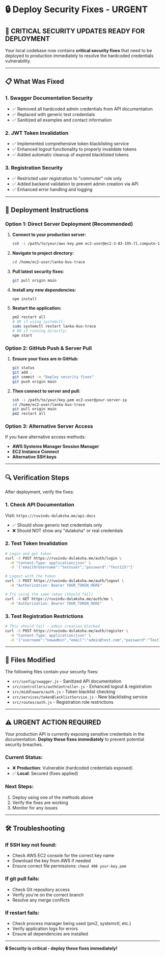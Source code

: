 # 🔒 Deploy Security Fixes - URGENT

## 🚨 **CRITICAL SECURITY UPDATES READY FOR DEPLOYMENT**

Your local codebase now contains **critical security fixes** that need to be deployed to production immediately to resolve the hardcoded credentials vulnerability.

---

## 📋 **What Was Fixed**

### 1. **Swagger Documentation Security**
- ✅ Removed all hardcoded admin credentials from API documentation
- ✅ Replaced with generic test credentials
- ✅ Sanitized all examples and contact information

### 2. **JWT Token Invalidation**
- ✅ Implemented comprehensive token blacklisting service
- ✅ Enhanced logout functionality to properly invalidate tokens
- ✅ Added automatic cleanup of expired blacklisted tokens

### 3. **Registration Security**
- ✅ Restricted user registration to "commuter" role only
- ✅ Added backend validation to prevent admin creation via API
- ✅ Enhanced error handling and logging

---

## 🚀 **Deployment Instructions**

### **Option 1: Direct Server Deployment (Recommended)**

1. **Connect to your production server:**
   ```bash
   ssh -i /path/to/your/aws-key.pem ec2-user@ec2-3-83-195-71.compute-1.amazonaws.com
   ```

2. **Navigate to project directory:**
   ```bash
   cd /home/ec2-user/lanka-bus-trace
   ```

3. **Pull latest security fixes:**
   ```bash
   git pull origin main
   ```

4. **Install any new dependencies:**
   ```bash
   npm install
   ```

5. **Restart the application:**
   ```bash
   pm2 restart all
   # OR if using systemctl:
   sudo systemctl restart lanka-bus-trace
   # OR if running directly:
   npm start
   ```

### **Option 2: GitHub Push & Server Pull**

1. **Ensure your fixes are in GitHub:**
   ```bash
   git status
   git add .
   git commit -m "Deploy security fixes"
   git push origin main
   ```

2. **Then connect to server and pull:**
   ```bash
   ssh -i /path/to/your/key.pem ec2-user@your-server-ip
   cd /home/ec2-user/lanka-bus-trace
   git pull origin main
   pm2 restart all
   ```

### **Option 3: Alternative Server Access**

If you have alternative access methods:
- **AWS Systems Manager Session Manager**
- **EC2 Instance Connect**
- **Alternative SSH keys**

---

## 🔍 **Verification Steps**

After deployment, verify the fixes:

### 1. **Check API Documentation**
Visit: `https://ruvindu-dulaksha.me/api-docs`
- ✅ Should show generic test credentials only
- ❌ Should NOT show any "dulaksha" or real credentials

### 2. **Test Token Invalidation**
```bash
# Login and get token
curl -X POST https://ruvindu-dulaksha.me/auth/login \
  -H "Content-Type: application/json" \
  -d '{"emailOrUsername":"testuser","password":"Test123!"}'

# Logout with the token
curl -X POST https://ruvindu-dulaksha.me/auth/logout \
  -H "Authorization: Bearer YOUR_TOKEN_HERE"

# Try using the same token (should fail)
curl -X GET https://ruvindu-dulaksha.me/auth/me \
  -H "Authorization: Bearer YOUR_TOKEN_HERE"
```

### 3. **Test Registration Restrictions**
```bash
# This should fail - admin creation blocked
curl -X POST https://ruvindu-dulaksha.me/auth/register \
  -H "Content-Type: application/json" \
  -d '{"username":"newadmin","email":"admin@test.com","password":"Test123!","role":"admin"}'
```

---

## 📁 **Files Modified**

The following files contain your security fixes:

- `src/config/swagger.js` - Sanitized API documentation
- `src/controllers/authController.js` - Enhanced logout & registration
- `src/middleware/auth.js` - Token blacklist checking
- `src/services/tokenBlacklistService.js` - New blacklisting service
- `src/routes/auth.js` - Registration role restrictions

---

## ⚠️ **URGENT ACTION REQUIRED**

Your production API is currently exposing sensitive credentials in the documentation. **Deploy these fixes immediately** to prevent potential security breaches.

### Current Status:
- ❌ **Production**: Vulnerable (hardcoded credentials exposed)
- ✅ **Local**: Secured (fixes applied)

### Next Steps:
1. Deploy using one of the methods above
2. Verify the fixes are working
3. Monitor for any issues

---

## 🛠️ **Troubleshooting**

### If SSH key not found:
- Check AWS EC2 console for the correct key name
- Download the key from AWS if needed
- Ensure correct file permissions: `chmod 400 your-key.pem`

### If git pull fails:
- Check Git repository access
- Verify you're on the correct branch
- Resolve any merge conflicts

### If restart fails:
- Check process manager being used (pm2, systemctl, etc.)
- Verify application logs for errors
- Ensure all dependencies are installed

---

**🔒 Security is critical - deploy these fixes immediately!**